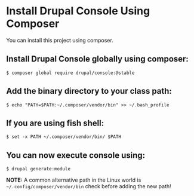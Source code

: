 # Install Drupal Console Using Composer
You can install this project using composer.

## Install Drupal Console globally using composer:
```
$ composer global require drupal/console:@stable
```

## Add the binary directory to your class path:
```
$ echo "PATH=$PATH:~/.composer/vendor/bin" >> ~/.bash_profile
```

## If you are using fish shell:
```
$ set -x PATH ~/.composer/vendor/bin/ $PATH
```

## You can now execute console using:
```
$ drupal generate:module
```
**NOTE:** A common alternative path in the Linux world is `~/.config/composer/vendor/bin` check before adding the new path!
